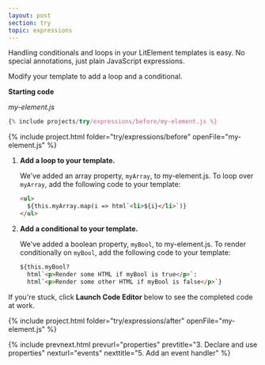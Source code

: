 ```yaml
---
layout: post
section: try
topic: expressions
---
```


Handling conditionals and loops in your LitElement templates is easy. No special annotations, just plain JavaScript expressions. 

Modify your template to add a loop and a conditional.

**Starting code**

_my-element.js_

```js
{% include projects/try/expressions/before/my-element.js %}
```

{% include project.html folder="try/expressions/before" openFile="my-element.js" %}

1. **Add a loop to your template.**

    We've added an array property, `myArray`, to my-element.js. To loop over `myArray`, add the following code to your template:

    ```html
    <ul>
      ${this.myArray.map(i => html`<li>${i}</li>`)}
    </ul>
    ```

2. **Add a conditional to your template.**

    We've added a boolean property, `myBool`, to my-element.js. To render conditionally on `myBool`, add the following code to your template:

    ```html
    ${this.myBool?
      html`<p>Render some HTML if myBool is true</p>`:
      html`<p>Render some other HTML if myBool is false</p>`}
    ```

If you're stuck, click **Launch Code Editor** below to see the completed code at work.

{% include project.html folder="try/expressions/after" openFile="my-element.js" %}

{% include prevnext.html prevurl="properties" prevtitle="3. Declare and use properties" nexturl="events" nexttitle="5. Add an event handler" %}
